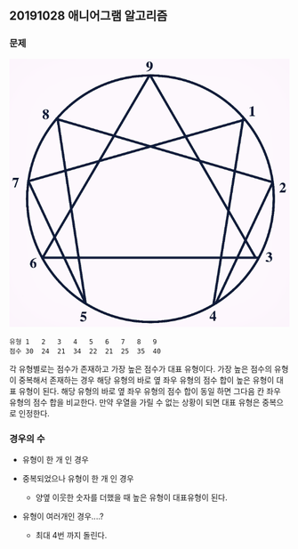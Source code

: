## 20191028 애니어그램 알고리즘

### 문제

![enneagramimg](./img/enneagram.png)

```
유형 1   2   3   4   5   6   7   8   9
점수 30  24  21  34  22  21  25  35  40
```

각 유형별로는 점수가 존재하고 가장 높은 점수가 대표 유형이다.
가장 높은 점수의 유형이 중복해서 존재하는 경우 해당 유형의 바로 옆 좌우 유형의 점수 합이 높은 유형이 대표 유형이 된다. 
해당 유형의 바로 옆 좌우 유형의 점수 합이 동일 하면 그다음 칸 좌우 유형의 점수 합을 비교한다. 
만약 우열을 가릴 수 없는 상황이 되면 대표 유형은 중복으로 인정한다.

### 경우의 수

- 유형이 한 개 인 경우

- 중복되었으나 유형이 한 개 인 경우
  - 양옆 이웃한 숫자를 더했을 때 높은 유형이 대표유형이 된다.

- 유형이 여러개인 경우....?
  - 최대 4번 까지 돌린다.
